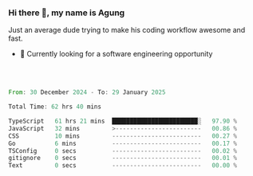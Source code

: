 ### Hi there 👋, my name is Agung
Just an average dude trying to make his coding workflow awesome and fast.

<!--
**agungfir98/agungfir98** is a ✨ _special_ ✨ repository because its `README.md` (this file) appears on your GitHub profile.
-->

- 🔭 Currently looking for a software engineering opportunity
<br/>
<br/>
<!--START_SECTION:waka-->

```rust
From: 30 December 2024 - To: 29 January 2025

Total Time: 62 hrs 40 mins

TypeScript   61 hrs 21 mins  ████████████████████████░   97.90 %
JavaScript   32 mins         >------------------------   00.86 %
CSS          10 mins         -------------------------   00.27 %
Go           6 mins          -------------------------   00.17 %
TSConfig     0 secs          -------------------------   00.02 %
gitignore    0 secs          -------------------------   00.01 %
Text         0 secs          -------------------------   00.00 %
```

<!--END_SECTION:waka-->
